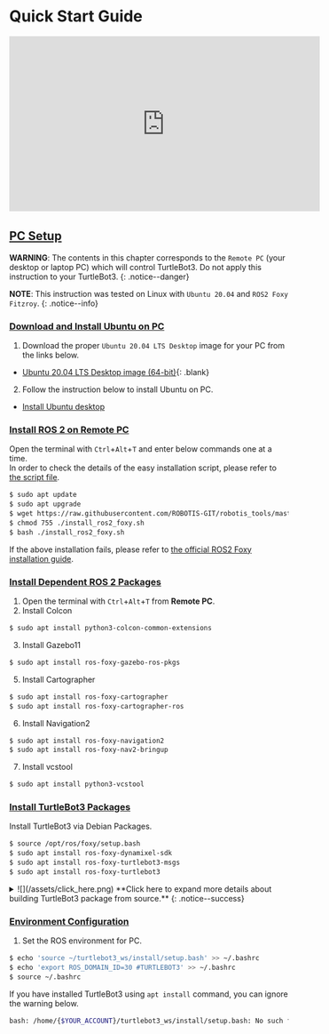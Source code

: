 
# Quick Start Guide

<iframe width="560" height="315" src="https://www.youtube.com/embed/8w3xhG1GPdo" frameborder="0" allow="accelerometer; autoplay; clipboard-write; encrypted-media; gyroscope; picture-in-picture" allowfullscreen></iframe>

## [PC Setup](#pc-setup)

**WARNING**: The contents in this chapter corresponds to the `Remote PC` (your desktop or laptop PC) which will control TurtleBot3. Do not apply this instruction to your TurtleBot3.
{: .notice--danger}

**NOTE**: This instruction was tested on Linux with `Ubuntu 20.04` and `ROS2 Foxy Fitzroy`.
{: .notice--info}

### [Download and Install Ubuntu on PC](#download-and-install-ubuntu-on-pc)

1. Download the proper `Ubuntu 20.04 LTS Desktop` image for your PC from the links below.
  - [Ubuntu 20.04 LTS Desktop image (64-bit)](https://releases.ubuntu.com/20.04/){: .blank}

2. Follow the instruction below to install Ubuntu on PC.
  - [Install Ubuntu desktop](https://ubuntu.com/tutorials/install-ubuntu-desktop#1-overview)


### [Install ROS 2 on Remote PC](#install-ros-2-on-remote-pc)

Open the terminal with `Ctrl`+`Alt`+`T` and enter below commands one at a time.  
In order to check the details of the easy installation script, please refer to [the script file](https://raw.githubusercontent.com/ROBOTIS-GIT/robotis_tools/master/install_ros2_foxy.sh).  
```bash
$ sudo apt update
$ sudo apt upgrade
$ wget https://raw.githubusercontent.com/ROBOTIS-GIT/robotis_tools/master/install_ros2_foxy.sh
$ chmod 755 ./install_ros2_foxy.sh
$ bash ./install_ros2_foxy.sh
```

If the above installation fails, please refer to [the official ROS2 Foxy installation guide](https://index.ros.org/doc/ros2/Installation/Foxy/Linux-Install-Debians/).


### [Install Dependent ROS 2 Packages](#install-dependent-ros-2-packages)

1. Open the terminal with `Ctrl`+`Alt`+`T` from **Remote PC**.
2. Install Colcon
  ```bash
$ sudo apt install python3-colcon-common-extensions
  ```
3. Install Gazebo11
  ```bash
$ sudo apt install ros-foxy-gazebo-ros-pkgs
  ```

5. Install Cartographer
  ```bash
$ sudo apt install ros-foxy-cartographer
$ sudo apt install ros-foxy-cartographer-ros
  ```
6. Install Navigation2
  ```bash
$ sudo apt install ros-foxy-navigation2
$ sudo apt install ros-foxy-nav2-bringup
  ```
7. Install vcstool
  ```bash
$ sudo apt install python3-vcstool
  ```

### [Install TurtleBot3 Packages](#install-turtlebot3-packages)

Install TurtleBot3 via Debian Packages.

```bash
$ source /opt/ros/foxy/setup.bash
$ sudo apt install ros-foxy-dynamixel-sdk
$ sudo apt install ros-foxy-turtlebot3-msgs
$ sudo apt install ros-foxy-turtlebot3
```

<details>
<summary id="summary_for_foreins" style="outline: inherit;">
![](/assets/click_here.png) **Click here to expand more details about building TurtleBot3 package from source.**
{: .notice--success}
</summary>
In case you need to build the TurtleBot3 packages with source code, please use the commands below.  
Building the source code provides most up to date contents which may have resolved known issues.  
Make sure to remove the binary packages to avoid redundancy.  
```bash
$ sudo apt remove ros-foxy-turtlebot3-msgs
$ sudo apt remove ros-foxy-turtlebot3
$ mkdir -p ~/turtlebot3_ws/src
$ cd ~/turtlebot3_ws/src/
$ git clone -b foxy-devel https://github.com/ROBOTIS-GIT/turtlebot3_msgs.git
$ git clone -b foxy-devel https://github.com/ROBOTIS-GIT/turtlebot3.git
$ colcon build --symlink-install
$ source ~/.bashrc
```
</details>

### [Environment Configuration](#environment-configuration)

1. Set the ROS environment for PC.
  ```bash
$ echo 'source ~/turtlebot3_ws/install/setup.bash' >> ~/.bashrc
$ echo 'export ROS_DOMAIN_ID=30 #TURTLEBOT3' >> ~/.bashrc
$ source ~/.bashrc
  ```

If you have installed TurtleBot3 using `apt install` command, you can ignore the warning below.  
```bash
bash: /home/{$YOUR_ACCOUNT}/turtlebot3_ws/install/setup.bash: No such file or directory
```
